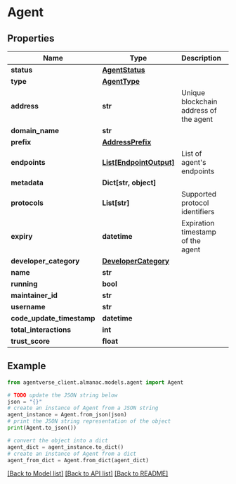 # Agent


## Properties

Name | Type | Description | Notes
------------ | ------------- | ------------- | -------------
**status** | [**AgentStatus**](AgentStatus.md) |  | 
**type** | [**AgentType**](AgentType.md) |  | 
**address** | **str** | Unique blockchain address of the agent | 
**domain_name** | **str** |  | [optional] 
**prefix** | [**AddressPrefix**](AddressPrefix.md) |  | [optional] 
**endpoints** | [**List[EndpointOutput]**](EndpointOutput.md) | List of agent&#39;s endpoints | 
**metadata** | **Dict[str, object]** |  | [optional] 
**protocols** | **List[str]** | Supported protocol identifiers | 
**expiry** | **datetime** | Expiration timestamp of the agent | 
**developer_category** | [**DeveloperCategory**](DeveloperCategory.md) |  | [optional] 
**name** | **str** |  | [optional] 
**running** | **bool** |  | [optional] 
**maintainer_id** | **str** |  | [optional] 
**username** | **str** |  | [optional] 
**code_update_timestamp** | **datetime** |  | [optional] 
**total_interactions** | **int** |  | [optional] 
**trust_score** | **float** |  | [optional] 

## Example

```python
from agentverse_client.almanac.models.agent import Agent

# TODO update the JSON string below
json = "{}"
# create an instance of Agent from a JSON string
agent_instance = Agent.from_json(json)
# print the JSON string representation of the object
print(Agent.to_json())

# convert the object into a dict
agent_dict = agent_instance.to_dict()
# create an instance of Agent from a dict
agent_from_dict = Agent.from_dict(agent_dict)
```
[[Back to Model list]](../README.md#documentation-for-models) [[Back to API list]](../README.md#documentation-for-api-endpoints) [[Back to README]](../README.md)


